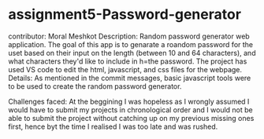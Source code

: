 # assignment5-Password-generator
contributor: Moral Meshkot
Description: Random password generator web application.
The goal of this app is to genarate a roandom password for the uset based on their input on the length (between 10 and 64 characters), and what characters they'd like to include in h=the password.
The project has used VS code to edit the html, javascript, and css files for the webpage. Details: As mentioned in the commit messages, basic javascript tools were to be used to create the random password generator.

Challenges faced: At the beggining I was hopeless as I wrongly assumed I would have to submit my projects in chronological order and I would not be able to submit the project without catching up on my previous missing ones first, hence byt the time I realised I was too late and was rushed.